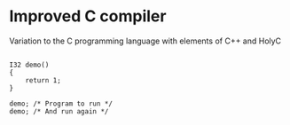 # Improved C compiler

Variation to the C programming language with elements of C++ and HolyC

```

I32 demo()
{
    return 1; 
}

demo; /* Program to run */
demo; /* And run again */

```
